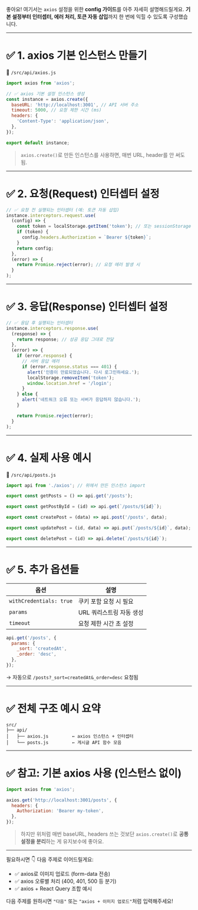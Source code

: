 좋아요! 여기서는 `axios` 설정을 위한 **config 가이드**를 아주 자세히 설명해드릴게요.
**기본 설정부터 인터셉터, 에러 처리, 토큰 자동 삽입**까지 한 번에 익힐 수 있도록 구성했습니다.

---

# ✅ 1. axios 기본 인스턴스 만들기

📄 `/src/api/axios.js`

```js
import axios from 'axios';

// ✅ axios 기본 설정 인스턴스 생성
const instance = axios.create({
  baseURL: 'http://localhost:3001', // API 서버 주소
  timeout: 5000, // 요청 제한 시간 (ms)
  headers: {
    'Content-Type': 'application/json',
  },
});

export default instance;
```

> `axios.create()`로 만든 인스턴스를 사용하면, 매번 URL, header를 안 써도 됨.

---

# ✅ 2. 요청(Request) 인터셉터 설정

```js
// ✅ 요청 전 실행되는 인터셉터 (예: 토큰 자동 삽입)
instance.interceptors.request.use(
  (config) => {
    const token = localStorage.getItem('token'); // 또는 sessionStorage
    if (token) {
      config.headers.Authorization = `Bearer ${token}`;
    }
    return config;
  },
  (error) => {
    return Promise.reject(error); // 요청 에러 발생 시
  }
);
```

---

# ✅ 3. 응답(Response) 인터셉터 설정

```js
// ✅ 응답 후 실행되는 인터셉터
instance.interceptors.response.use(
  (response) => {
    return response; // 성공 응답 그대로 전달
  },
  (error) => {
    if (error.response) {
      // 서버 응답 에러
      if (error.response.status === 401) {
        alert('인증이 만료되었습니다. 다시 로그인하세요.');
        localStorage.removeItem('token');
        window.location.href = '/login';
      }
    } else {
      alert('네트워크 오류 또는 서버가 응답하지 않습니다.');
    }

    return Promise.reject(error);
  }
);
```

---

# ✅ 4. 실제 사용 예시

📄 `/src/api/posts.js`

```js
import api from './axios'; // 위에서 만든 인스턴스 import

export const getPosts = () => api.get('/posts');

export const getPostById = (id) => api.get(`/posts/${id}`);

export const createPost = (data) => api.post('/posts', data);

export const updatePost = (id, data) => api.put(`/posts/${id}`, data);

export const deletePost = (id) => api.delete(`/posts/${id}`);
```

---

# ✅ 5. 추가 옵션들

| 옵션                      | 설명              |
| ----------------------- | --------------- |
| `withCredentials: true` | 쿠키 포함 요청 시 필요   |
| `params`                | URL 쿼리스트링 자동 생성 |
| `timeout`               | 요청 제한 시간 초 설정   |

```js
api.get('/posts', {
  params: {
    _sort: 'createdAt',
    _order: 'desc',
  },
});
```

→ 자동으로 `/posts?_sort=createdAt&_order=desc` 요청됨

---

# ✅ 전체 구조 예시 요약

```
src/
├── api/
│   ├── axios.js         ← axios 인스턴스 + 인터셉터
│   └── posts.js         ← 게시글 API 함수 모음
```

---

# ✅ 참고: 기본 axios 사용 (인스턴스 없이)

```js
import axios from 'axios';

axios.get('http://localhost:3001/posts', {
  headers: {
    Authorization: 'Bearer my-token',
  },
});
```

> 하지만 위처럼 매번 baseURL, headers 쓰는 것보단 `axios.create()`로 **공통 설정을 분리**하는 게 유지보수에 좋아요.

---

필요하시면 👇 다음 주제로 이어드릴게요:

* ✅ axios로 이미지 업로드 (form-data 전송)
* ✅ axios 오류별 처리 (400, 401, 500 등 분기)
* ✅ axios + React Query 조합 예시

다음 주제를 원하시면 `"다음"` 또는 `"axios + 이미지 업로드"`처럼 입력해주세요!

